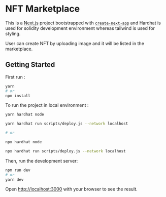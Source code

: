# NFT Marketplace


This is a [Next.js](https://nextjs.org/) project bootstrapped with [`create-next-app`](https://github.com/vercel/next.js/tree/canary/packages/create-next-app) and Hardhat is used for solidity development environment whereas tailwind is used for styling.

User can create NFT by uploading image and it will be listed in the marketplace.

## Getting Started

First run :
```bash
yarn
# or
npm install
```

To run the project in local environment :

```bash
yarn hardhat node

yarn hardhat run scripts/deploy.js --network localhost

# or

npx hardhat node

npx hardhat run scripts/deploy.js --network localhost
```


Then, run the development server:

```bash
npm run dev
# or
yarn dev
```

Open [http://localhost:3000](http://localhost:3000) with your browser to see the result.